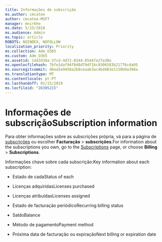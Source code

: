 ```yaml
---
title: Informações de subscrição
ms.author: cmcatee
author: cmcatee-MSFT
manager: mnirkhe
ms.date: 5/15/2018
ms.audience: Admin
ms.topic: article
ROBOTS: NOINDEX, NOFOLLOW
localization_priority: Priority
ms.collection: Adm_O365
ms.custom: Adm_O365
ms.assetid: 14d2d36a-37cd-4d72-8344-85447e27a38e
ms.openlocfilehash: 7bfe1daf94f8d8d79df1bc9306583b21776cda05
ms.sourcegitcommit: d6ea5e9458a2b8ceaab3ac4bd483e1130b9a398a
ms.translationtype: MT
ms.contentlocale: pt-PT
ms.lasthandoff: 01/15/2019
ms.locfileid: "28305215"
---
```

# <a name="subscription-information"></a><span data-ttu-id="fb3f0-102">Informações de subscrição</span><span class="sxs-lookup"><span data-stu-id="fb3f0-102">Subscription information</span></span>

<span data-ttu-id="fb3f0-103">Para obter informações sobre as subscrições própria, vá para a página de [subscrições](https://go.microsoft.com/fwlink/p/?linkid=842054) ou escolher **Facturação** \> **subscrições**.</span><span class="sxs-lookup"><span data-stu-id="fb3f0-103">For information about the subscriptions you own, go to the [Subscriptions](https://go.microsoft.com/fwlink/p/?linkid=842054) page, or choose **Billing** \> **Subscriptions**.</span></span>
  
<span data-ttu-id="fb3f0-104">Informações chave sobre cada subscrição:</span><span class="sxs-lookup"><span data-stu-id="fb3f0-104">Key information about each subscription:</span></span>
  
- <span data-ttu-id="fb3f0-105">Estado de cada</span><span class="sxs-lookup"><span data-stu-id="fb3f0-105">Status of each</span></span>
    
- <span data-ttu-id="fb3f0-106">Licenças adquiridas</span><span class="sxs-lookup"><span data-stu-id="fb3f0-106">Licenses purchased</span></span>
    
- <span data-ttu-id="fb3f0-107">Licenças atribuídas</span><span class="sxs-lookup"><span data-stu-id="fb3f0-107">Licenses assigned</span></span>
    
- <span data-ttu-id="fb3f0-108">Estado de facturação periódico</span><span class="sxs-lookup"><span data-stu-id="fb3f0-108">Recurring billing status</span></span>
    
- <span data-ttu-id="fb3f0-109">Saldo</span><span class="sxs-lookup"><span data-stu-id="fb3f0-109">Balance</span></span>
    
- <span data-ttu-id="fb3f0-110">Método de pagamento</span><span class="sxs-lookup"><span data-stu-id="fb3f0-110">Payment method</span></span>
    
- <span data-ttu-id="fb3f0-111">Próxima data de facturação ou expiração</span><span class="sxs-lookup"><span data-stu-id="fb3f0-111">Next billing or expiration date</span></span>
    

